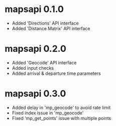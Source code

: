 # mapsapi 0.1.0

* Added 'Directions' API interface
* Added 'Distance Matrix' API interface

# mapsapi 0.2.0

* Added 'Geocode' API interface
* Added input checks
* Added arrival & departure time parameters

# mapsapi 0.3.0

* Added delay in 'mp_geocode' to avoid rate limit
* Fixed index issue in 'mp_geocode'
* Fixed 'mp_get_points' issue with multiple points

